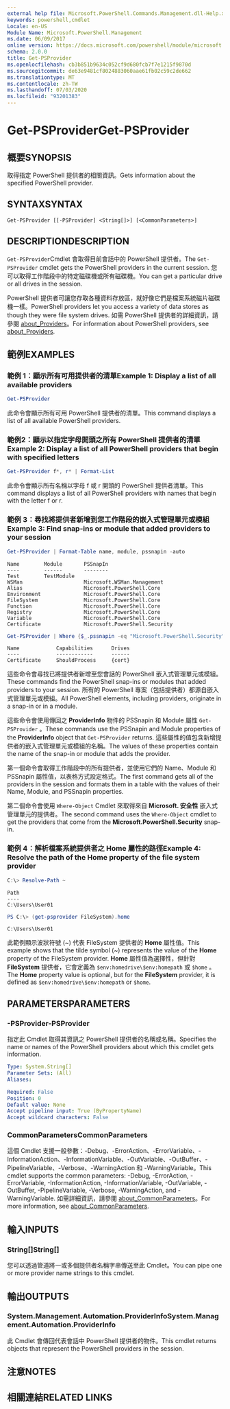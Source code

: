 ```yaml
---
external help file: Microsoft.PowerShell.Commands.Management.dll-Help.xml
keywords: powershell,cmdlet
Locale: en-US
Module Name: Microsoft.PowerShell.Management
ms.date: 06/09/2017
online version: https://docs.microsoft.com/powershell/module/microsoft.powershell.management/get-psprovider?view=powershell-7&WT.mc_id=ps-gethelp
schema: 2.0.0
title: Get-PSProvider
ms.openlocfilehash: cb3b851b9634c052cf9d680fcb7f7e1215f9870d
ms.sourcegitcommit: de63e9481cf8024883060aae61fb02c59c2de662
ms.translationtype: MT
ms.contentlocale: zh-TW
ms.lasthandoff: 07/03/2020
ms.locfileid: "93201383"
---
```

# <span data-ttu-id="92ca0-103">Get-PSProvider</span><span class="sxs-lookup"><span data-stu-id="92ca0-103">Get-PSProvider</span></span>

## <span data-ttu-id="92ca0-104">概要</span><span class="sxs-lookup"><span data-stu-id="92ca0-104">SYNOPSIS</span></span>
<span data-ttu-id="92ca0-105">取得指定 PowerShell 提供者的相關資訊。</span><span class="sxs-lookup"><span data-stu-id="92ca0-105">Gets information about the specified PowerShell provider.</span></span>

## <span data-ttu-id="92ca0-106">SYNTAX</span><span class="sxs-lookup"><span data-stu-id="92ca0-106">SYNTAX</span></span>

```
Get-PSProvider [[-PSProvider] <String[]>] [<CommonParameters>]
```

## <span data-ttu-id="92ca0-107">DESCRIPTION</span><span class="sxs-lookup"><span data-stu-id="92ca0-107">DESCRIPTION</span></span>

<span data-ttu-id="92ca0-108">`Get-PSProvider`Cmdlet 會取得目前會話中的 PowerShell 提供者。</span><span class="sxs-lookup"><span data-stu-id="92ca0-108">The `Get-PSProvider` cmdlet gets the PowerShell providers in the current session.</span></span>
<span data-ttu-id="92ca0-109">您可以取得工作階段中的特定磁碟機或所有磁碟機。</span><span class="sxs-lookup"><span data-stu-id="92ca0-109">You can get a particular drive or all drives in the session.</span></span>

<span data-ttu-id="92ca0-110">PowerShell 提供者可讓您存取各種資料存放區，就好像它們是檔案系統磁片磁碟機一樣。</span><span class="sxs-lookup"><span data-stu-id="92ca0-110">PowerShell providers let you access a variety of data stores as though they were file system drives.</span></span>
<span data-ttu-id="92ca0-111">如需 PowerShell 提供者的詳細資訊，請參閱 [about_Providers](../Microsoft.PowerShell.Core/About/about_Providers.md)。</span><span class="sxs-lookup"><span data-stu-id="92ca0-111">For information about PowerShell providers, see [about_Providers](../Microsoft.PowerShell.Core/About/about_Providers.md).</span></span>

## <span data-ttu-id="92ca0-112">範例</span><span class="sxs-lookup"><span data-stu-id="92ca0-112">EXAMPLES</span></span>

### <span data-ttu-id="92ca0-113">範例 1︰顯示所有可用提供者的清單</span><span class="sxs-lookup"><span data-stu-id="92ca0-113">Example 1: Display a list of all available providers</span></span>

```powershell
Get-PSProvider
```

<span data-ttu-id="92ca0-114">此命令會顯示所有可用 PowerShell 提供者的清單。</span><span class="sxs-lookup"><span data-stu-id="92ca0-114">This command displays a list of all available PowerShell providers.</span></span>

### <span data-ttu-id="92ca0-115">範例2：顯示以指定字母開頭之所有 PowerShell 提供者的清單</span><span class="sxs-lookup"><span data-stu-id="92ca0-115">Example 2: Display a list of all PowerShell providers that begin with specified letters</span></span>

```powershell
Get-PSProvider f*, r* | Format-List
```

<span data-ttu-id="92ca0-116">此命令會顯示所有名稱以字母 f 或 r 開頭的 PowerShell 提供者清單。</span><span class="sxs-lookup"><span data-stu-id="92ca0-116">This command displays a list of all PowerShell providers with names that begin with the letter f or r.</span></span>

### <span data-ttu-id="92ca0-117">範例 3︰尋找將提供者新增到您工作階段的嵌入式管理單元或模組</span><span class="sxs-lookup"><span data-stu-id="92ca0-117">Example 3: Find snap-ins or module that added providers to your session</span></span>

```powershell
Get-PSProvider | Format-Table name, module, pssnapin -auto
```

```Output
Name        Module       PSSnapIn
----        ------       --------
Test        TestModule
WSMan                    Microsoft.WSMan.Management
Alias                    Microsoft.PowerShell.Core
Environment              Microsoft.PowerShell.Core
FileSystem               Microsoft.PowerShell.Core
Function                 Microsoft.PowerShell.Core
Registry                 Microsoft.PowerShell.Core
Variable                 Microsoft.PowerShell.Core
Certificate              Microsoft.PowerShell.Security
```

```powershell
Get-PSProvider | Where {$_.pssnapin -eq "Microsoft.PowerShell.Security"}
```

```Output
Name            Capabilities      Drives
----            ------------      ------
Certificate     ShouldProcess     {cert}
```

<span data-ttu-id="92ca0-118">這些命令會尋找已將提供者新增至您會話的 PowerShell 嵌入式管理單元或模組。</span><span class="sxs-lookup"><span data-stu-id="92ca0-118">These commands find the PowerShell snap-ins or modules that added providers to your session.</span></span>
<span data-ttu-id="92ca0-119">所有的 PowerShell 專案（包括提供者）都源自嵌入式管理單元或模組。</span><span class="sxs-lookup"><span data-stu-id="92ca0-119">All PowerShell elements, including providers, originate in a snap-in or in a module.</span></span>

<span data-ttu-id="92ca0-120">這些命令會使用傳回之 **ProviderInfo** 物件的 PSSnapin 和 Module 屬性 `Get-PSProvider` 。</span><span class="sxs-lookup"><span data-stu-id="92ca0-120">These commands use the PSSnapin and Module properties of the **ProviderInfo** object that `Get-PSProvider` returns.</span></span>
<span data-ttu-id="92ca0-121">這些屬性的值包含新增提供者的嵌入式管理單元或模組的名稱。</span><span class="sxs-lookup"><span data-stu-id="92ca0-121">The values of these properties contain the name of the snap-in or module that adds the provider.</span></span>

<span data-ttu-id="92ca0-122">第一個命令會取得工作階段中的所有提供者，並使用它們的 Name、Module 和 PSSnapin 屬性值，以表格方式設定格式。</span><span class="sxs-lookup"><span data-stu-id="92ca0-122">The first command gets all of the providers in the session and formats them in a table with the values of their Name, Module, and PSSnapin properties.</span></span>

<span data-ttu-id="92ca0-123">第二個命令會使用 `Where-Object` Cmdlet 來取得來自 **Microsoft. 安全性** 嵌入式管理單元的提供者。</span><span class="sxs-lookup"><span data-stu-id="92ca0-123">The second command uses the `Where-Object` cmdlet to get the providers that come from the **Microsoft.PowerShell.Security** snap-in.</span></span>

### <span data-ttu-id="92ca0-124">範例 4︰解析檔案系統提供者之 Home 屬性的路徑</span><span class="sxs-lookup"><span data-stu-id="92ca0-124">Example 4: Resolve the path of the Home property of the file system provider</span></span>

```powershell
C:\> Resolve-Path ~
```

```Output
Path
----
C:\Users\User01
```

```powershell
PS C:\> (get-psprovider FileSystem).home
```

```Output
C:\Users\User01
```

<span data-ttu-id="92ca0-125">此範例顯示波狀符號 (~) 代表 FileSystem 提供者的 **Home** 屬性值。</span><span class="sxs-lookup"><span data-stu-id="92ca0-125">This example shows that the tilde symbol (~) represents the value of the **Home** property of the FileSystem provider.</span></span>
<span data-ttu-id="92ca0-126">**Home** 屬性值為選擇性，但針對 **FileSystem** 提供者，它會定義為 `$env:homedrive\$env:homepath` 或 `$home` 。</span><span class="sxs-lookup"><span data-stu-id="92ca0-126">The **Home** property value is optional, but for the **FileSystem** provider, it is defined as `$env:homedrive\$env:homepath` or `$home`.</span></span>

## <span data-ttu-id="92ca0-127">PARAMETERS</span><span class="sxs-lookup"><span data-stu-id="92ca0-127">PARAMETERS</span></span>

### <span data-ttu-id="92ca0-128">-PSProvider</span><span class="sxs-lookup"><span data-stu-id="92ca0-128">-PSProvider</span></span>

<span data-ttu-id="92ca0-129">指定此 Cmdlet 取得其資訊之 PowerShell 提供者的名稱或名稱。</span><span class="sxs-lookup"><span data-stu-id="92ca0-129">Specifies the name or names of the PowerShell providers about which this cmdlet gets information.</span></span>

```yaml
Type: System.String[]
Parameter Sets: (All)
Aliases:

Required: False
Position: 0
Default value: None
Accept pipeline input: True (ByPropertyName)
Accept wildcard characters: False
```

### <span data-ttu-id="92ca0-130">CommonParameters</span><span class="sxs-lookup"><span data-stu-id="92ca0-130">CommonParameters</span></span>

<span data-ttu-id="92ca0-131">這個 Cmdlet 支援一般參數：-Debug、-ErrorAction、-ErrorVariable、-InformationAction、-InformationVariable、-OutVariable、-OutBuffer、-PipelineVariable、-Verbose、-WarningAction 和 -WarningVariable。</span><span class="sxs-lookup"><span data-stu-id="92ca0-131">This cmdlet supports the common parameters: -Debug, -ErrorAction, -ErrorVariable, -InformationAction, -InformationVariable, -OutVariable, -OutBuffer, -PipelineVariable, -Verbose, -WarningAction, and -WarningVariable.</span></span> <span data-ttu-id="92ca0-132">如需詳細資訊，請參閱 [about_CommonParameters](../Microsoft.PowerShell.Core/About/about_CommonParameters.md)。</span><span class="sxs-lookup"><span data-stu-id="92ca0-132">For more information, see [about_CommonParameters](../Microsoft.PowerShell.Core/About/about_CommonParameters.md).</span></span>

## <span data-ttu-id="92ca0-133">輸入</span><span class="sxs-lookup"><span data-stu-id="92ca0-133">INPUTS</span></span>

### <span data-ttu-id="92ca0-134">String[]</span><span class="sxs-lookup"><span data-stu-id="92ca0-134">String[]</span></span>

<span data-ttu-id="92ca0-135">您可以透過管道將一或多個提供者名稱字串傳送至此 Cmdlet。</span><span class="sxs-lookup"><span data-stu-id="92ca0-135">You can pipe one or more provider name strings to this cmdlet.</span></span>

## <span data-ttu-id="92ca0-136">輸出</span><span class="sxs-lookup"><span data-stu-id="92ca0-136">OUTPUTS</span></span>

### <span data-ttu-id="92ca0-137">System.Management.Automation.ProviderInfo</span><span class="sxs-lookup"><span data-stu-id="92ca0-137">System.Management.Automation.ProviderInfo</span></span>

<span data-ttu-id="92ca0-138">此 Cmdlet 會傳回代表會話中 PowerShell 提供者的物件。</span><span class="sxs-lookup"><span data-stu-id="92ca0-138">This cmdlet returns objects that represent the PowerShell providers in the session.</span></span>

## <span data-ttu-id="92ca0-139">注意</span><span class="sxs-lookup"><span data-stu-id="92ca0-139">NOTES</span></span>

## <span data-ttu-id="92ca0-140">相關連結</span><span class="sxs-lookup"><span data-stu-id="92ca0-140">RELATED LINKS</span></span>
